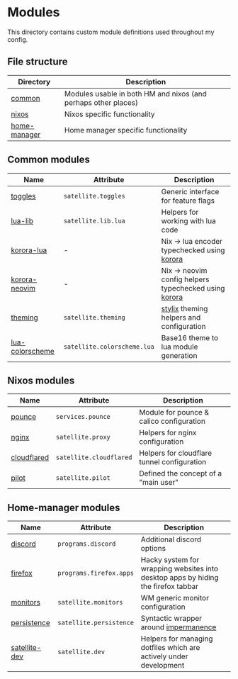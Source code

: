 # Modules

This directory contains custom module definitions used throughout my config.

## File structure

| Directory                      | Description                                                    |
| ------------------------------ | -------------------------------------------------------------- |
| [common](./common)             | Modules usable in both HM and nixos (and perhaps other places) |
| [nixos](./nixos)               | Nixos specific functionality                                   |
| [home-manager](./home-manager) | Home manager specific functionality                            |

## Common modules

| Name                                            | Attribute                   | Description                                                                                   |
| ----------------------------------------------- | --------------------------- | --------------------------------------------------------------------------------------------- |
| [toggles](./common/toggles.nix)                 | `satellite.toggles`         | Generic interface for feature flags                                                           |
| [lua-lib](./common/lua-lib.nix)                 | `satellite.lib.lua`         | Helpers for working with lua code                                                             |
| [korora-lua](./common/korora-lua.nix)           | -                           | Nix -> lua encoder typechecked using [korora](https://github.com/adisbladis/korora)           |
| [korora-neovim](./common/korora-neovim.nix)     | -                           | Nix -> neovim config helpers typechecked using [korora](https://github.com/adisbladis/korora) |
| [theming](./common/theming.nix)                 | `satellite.theming`         | [stylix](https://github.com/danth/stylix) theming helpers and configuration                   |
| [lua-colorscheme](./common/lua-colorscheme.nix) | `satellite.colorscheme.lua` | Base16 theme to lua module generation                                                         |

## Nixos modules

| Name                                   | Attribute               | Description                                 |
| -------------------------------------- | ----------------------- | ------------------------------------------- |
| [pounce](./nixos/pounce.nix)           | `services.pounce`       | Module for pounce & calico configuration    |
| [nginx](./nixos/nginx.nix)             | `satellite.proxy`       | Helpers for nginx configuration             |
| [cloudflared](./nixos/cloudflared.nix) | `satellite.cloudflared` | Helpers for cloudflare tunnel configuration |
| [pilot](./nixos/pilot.nix)             | `satellite.pilot`       | Defined the concept of a "main user"        |

## Home-manager modules

| Name                                              | Attribute               | Description                                                                            |
| ------------------------------------------------- | ----------------------- | -------------------------------------------------------------------------------------- |
| [discord](./home-manager/discord.nix)             | `programs.discord`      | Additional discord options                                                             |
| [firefox](./home-manager/firefox)                 | `programs.firefox.apps` | Hacky system for wrapping websites into desktop apps by hiding the firefox tabbar      |
| [monitors](./home-manager/monitors.nix)           | `satellite.monitors`    | WM generic monitor configuration                                                       |
| [persistence](./home-manager/persistence.nix)     | `satellite.persistence` | Syntactic wrapper around [impermanence](https://github.com/nix-community/impermanence) |
| [satellite-dev](./home-manager/satellite-dev.nix) | `satellite.dev`         | Helpers for managing dotfiles which are actively under development                     |
